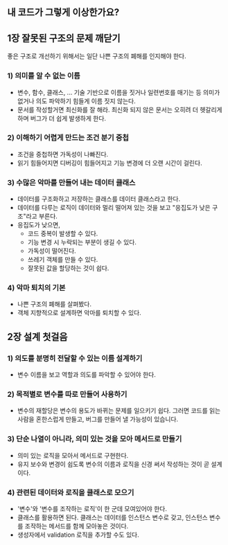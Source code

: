 ## 내 코드가 그렇게 이상한가요?

## 1장 잘못된 구조의 문제 깨닫기

좋은 구조로 개선하기 위해서는 일단 나쁜 구조의 폐해를 인지해야 한다.

### 1) 의미를 알 수 없는 이름

- 변수, 함수, 클래스, ... 기술 기반으로 이름을 짓거나 일련번호를 매기는 등 의미가 없거나 의도 파악하기 힘들게 이름 짓지 않는다.
- 문서를 작성할거면 최신화를 잘 해라. 최신화 되지 않은 문서는 오히려 더 헷갈리게 하며 버그가 더 쉽게 발생하게 한다.

### 2) 이해하기 어렵게 만드는 조건 분기 중첩

- 조건을 중첩하면 가독성이 나빠진다.
- 읽기 힘들어지면 디버깅이 힘들어지고 기능 변경에 더 오랜 시간이 걸린다.

### 3) 수많은 악마를 만들어 내는 데이터 클래스

- 데이터를 구조화하고 저장하는 클래스를 데이터 클래스라고 한다.
- 데이터를 다루는 로직이 데이터와 멀리 떨어져 있는 것을 보고 "응집도가 낮은 구조"라고 부른다.
- 응집도가 낮으면,
  - 코드 중복이 발생할 수 있다.
  - 기능 변경 시 누락되는 부분이 생길 수 있다.
  - 가독성이 떨어진다.
  - 쓰레기 객체를 만들 수 있다.
  - 잘못된 값을 할당하는 것이 쉽다.

### 4) 악마 퇴치의 기본

- 나쁜 구조의 폐해를 살펴봤다.
- 객체 지향적으로 설계하면 악마를 퇴치할 수 있다.

## 2장 설계 첫걸음

### 1) 의도를 분명히 전달할 수 있는 이름 설계하기

- 변수 이름을 보고 역할과 의도를 파악할 수 있어야 한다.

### 2) 목적별로 변수를 따로 만들어 사용하기

- 변수의 재할당은 변수의 용도가 바뀌는 문제를 일으키기 쉽다.
그러면 코드를 읽는 사람을 혼한스럽게 만들고, 버그를 만들어 낼 가능성이 있습니다.

### 3) 단순 나열이 아니라, 의미 있는 것을 모아 메서드로 만들기

- 의미 있는 로직을 모아서 메서드로 구현한다.
- 유지 보수와 변경이 쉽도록 변수의 이름과 로직을 신경 써서 작성하는 것이 곧 설계이다.

### 4) 관련된 데이터와 로직을 클래스로 모으기

- '변수'와 '변수를 조작하는 로직'이 한 군데 모여있어야 한다.
- 클래스를 활용하면 된다. 클래스는 데이터를 인스턴스 변수로 갖고, 인스턴스 변수를 조작하는 메서드를 함께 모아놓은 것이다.
- 생성자에서 validation 로직을 추가할 수도 있다.

